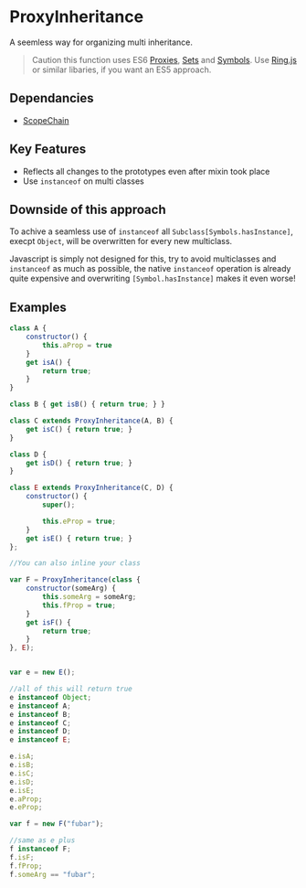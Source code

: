# ProxyInheritance
	
A seemless way for organizing multi inheritance.
	
> Caution this function uses ES6 [Proxies](https://developer.mozilla.org/en-US/docs/Web/JavaScript/Reference/Global_Objects/Proxy), [Sets](https://developer.mozilla.org/en-US/docs/Web/JavaScript/Reference/Global_Objects/Set) and [Symbols](https://developer.mozilla.org/en-US/docs/Web/JavaScript/Reference/Global_Objects/Symbol/hasInstance). Use [Ring.js](http://ringjs.neoname.eu/) or similar libaries, if you want an ES5 approach.
	
## Dependancies
- [ScopeChain](https://github.com/stephan-dum/scopeChain)
	
## Key Features
- Reflects all changes to the prototypes even after mixin took place
- Use `instanceof` on multi classes

## Downside of this approach
To achive a seamless use of `instanceof` all `Subclass[Symbols.hasInstance]`, execpt `Object`, will be overwritten for every new multiclass.

Javascript is simply not designed for this, try to avoid multiclasses and `instanceof` as much as possible, the native `instanceof` operation is already quite expensive and overwriting `[Symbol.hasInstance]` makes it even worse!

## Examples

```javascript
class A {
    constructor() {
        this.aProp = true
    }
    get isA() {
        return true;
    }
}

class B { get isB() { return true; } }

class C extends ProxyInheritance(A, B) {
    get isC() { return true; }
}

class D {
    get isD() { return true; }
}

class E extends ProxyInheritance(C, D) {
    constructor() {
        super();

        this.eProp = true;
    }
    get isE() { return true; }
};

//You can also inline your class

var F = ProxyInheritance(class {
    constructor(someArg) {
        this.someArg = someArg;
        this.fProp = true;
    }
    get isF() {
        return true;
    }
}, E);


var e = new E();

//all of this will return true
e instanceof Object;
e instanceof A;
e instanceof B;
e instanceof C;
e instanceof D;
e instanceof E;

e.isA;
e.isB;
e.isC;
e.isD;
e.isE;
e.aProp;
e.eProp;

var f = new F("fubar");

//same as e plus 
f instanceof F;
f.isF;
f.fProp;
f.someArg == "fubar";

```
